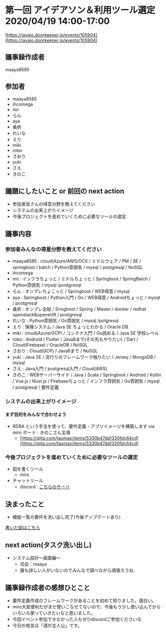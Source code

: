 # 第一回 アイデアソン＆利用ツール選定 2020/04/19 14:00-17:00
[https://javajo.doorkeeper.jp/events/105904](https://javajo.doorkeeper.jp/events/105904)
## 議事録作成者
maaya8585

## 参加者
- maaya8585
- ihcomega
- mii
- らん
- aya
- 桑折
- れいな
- えり
- miki
- robo
- さおり
- yuki
- さえ
- きのこ

## 議題にしたいこと or 前回の next action
- 参加者皆さんの得意分野を教えてください
- システムの出来上がりイメージ
- 今後プロジェクトを進めていくために必要なツールの選定
    
 ## 議事内容
 ### 参加者みんなの得意分野を教えてください
- maaya8585 : cloud(Azure/AWS/OCI) / ミドルウェア / PM / SE / springboot / batch / Python雰囲気 / mysql / postgresql / NoSQL
- ihcomega
- mii : インフラちょっと / ミドルちょっと / Springboot / SpringBatch / Python雰囲気 / mysql /postgresql
- らん : オンプレちょこっと / Springboot / WEB得意 / mysql
- aya : Springboot / Python入門 / Go / WEB得意 / Androidちょっと / mysql / postgresql
- 桑折 : オンプレ全般 / Sringboot / Spring / Maven / docker / redhat openstack&openshift / postgresql
- れいな : Python雰囲気 / Go雰囲気 / mysql /potgresql
- えり : 保険システム / Java SE ちょっとわかる / Oracle DB
- miki : cloud(Azure/GCP) / コンテナ入門 / Go読める / Java SE 学校レベル  
- robo : Android / Flutter / Java8まで(その先もやりたい) / Dart / Cloud(Firebase) / OracleDB / NoSQL
- さおり : Cloud(GCP) / Java8まで / NoSQL
- yuki : Java SE / 流行りのフレームワーク触りたい / Jersey / MongoDB / mysql 
- さえ : Java入門 / postgresql入門 / Cloud(AWS)
- きのこ : WEBサーバーサイド / Java / Scala / Springboot / Android / Kotlin / Vue.js / Nuxt.js / Firebaseちょっと / インフラ雰囲気 / Go雰囲気 / mysql / postgresql / 要件定義
 
### システムの出来上がりイメージ
#### まず目的をみんなで合わせよう
- RDRA という手法を使って、要件定義・アプリイメージを構築します via miro ボード : きのこさん主導
    - [https://qiita.com/taumax/items/5330b47da1330fdc64cd](https://qiita.com/taumax/items/5330b47da1330fdc64cd)


### 今後プロジェクトを進めていくために必要なツールの選定
- 図を書くツール
   - miro
- チャットツール
   - discord : [こちらのサーバ](https://discord.gg/U38xfhY)
 
##  決まったこと
- 機能一覧の要件を洗い出し完了(今後アップデートあり)
    
[書いた図はこちら](https://miro.com/app/embed/o9J_ktzRgdo=/?)
 
## next action(タスク洗い出し)
- システム設計〜画面編〜
    - 司会：maaya
    - 誰も詳しい人がいないのでみんなで調べながら頑張ろうね

## 議事録作成者の感想ひとこと
- 要件定義作成のフレームワークがあることを初めて知りました。面白い。
- miro大変便利だがまだ使いこなせてないので、今後もう少し使い込んでからいろいろ使っていきたいなと思いました。
- 今回イベント参加できなかった人もぜひdiscordご参加くださいな
- 今日の格言は「酒が主人公」です。


